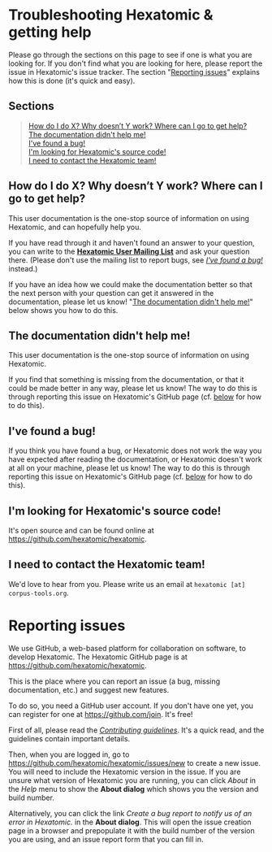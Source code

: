 # Troubleshooting Hexatomic & getting help

Please go through the sections on this page to see if one is what you are looking for. If you don't find what you are looking for here, please report the issue in Hexatomic's issue tracker. The section "[Reporting issues](#reporting-issues)" explains how this is done (it's quick and easy).

## Sections

> <i class="fa fa-question-circle"></i> [How do I do X? Why doesn’t Y work? Where can I go to get help?](#how-do-i-do-x-why-doesnt-y-work-where-can-i-go-to-get-help)  
> <i class="fa fa-book"></i> [The documentation didn't help me!](#the-documentation-didnt-help-me)  
> <i class="fa fa-bug"></i> [I've found a bug!](#ive-found-a-bug)  
> <i class="fa fa-code"></i> [I'm looking for Hexatomic's source code!](#im-looking-for-hexatomics-source-code)  
> <i class="fa fa-phone"></i> [I need to contact the Hexatomic team!](#i-need-to-contact-the-hexatomic-team)

## How do I do X? Why doesn’t Y work? Where can I go to get help?

This user documentation is the one-stop source of information on using Hexatomic, and can hopefully help you.

If you have read through it and haven't found an answer to your question, you can write to the <nobr>[**<i class="fa fa-envelope"></i> Hexatomic User Mailing List**](https://sympa.cms.hu-berlin.de/sympa/info/hexatomic-users)</nobr> and ask your question there. (Please don't use the mailing list to report bugs, see [*I've found a bug!*](#ive-found-a-bug) instead.)

If you have an idea how we could make the documentation better so that the next person with your question can get it answered in the documentation, please let us know! "[The documentation didn't help me!](#the-documentation-didnt-help-me)" below shows you how to do this.

## The documentation didn't help me!

This user documentation is the one-stop source of information on using Hexatomic.

If you find that something is missing from the documentation, or that it could be made better in any way,
please let us know! The way to do this is through reporting this issue on Hexatomic's GitHub page (cf. [below](#reporting-issues) for how to do this).

## I've found a bug!

If you think you have found a bug, or Hexatomic does not work the way you have expected after reading the documentation, or Hexatomic doesn't work at all on your machine,
please let us know! The way to do this is through reporting this issue on Hexatomic's GitHub page (cf. [below](#reporting-issues) for how to do this).

## I'm looking for Hexatomic's source code!

It's open source and can be found online at <https://github.com/hexatomic/hexatomic>.

## I need to contact the Hexatomic team!

We'd love to hear from you. Please write us an email at `hexatomic [at] corpus-tools.org`.

# Reporting issues

We use GitHub, a web-based platform for collaboration on software, to develop Hexatomic.
The Hexatomic GitHub page is at <i class="fa fa-github"></i> <https://github.com/hexatomic/hexatomic>.

This is the place where you can report an issue (a bug, missing documentation, etc.) and suggest new features.

To do so, you need a GitHub user account. If you don't have one yet, you can register for one at <https://github.com/join>. It's free!

First of all, please read the <i class="fa fa-book"></i> [*Contributing guidelines*](https://github.com/hexatomic/hexatomic/tree/main/CONTRIBUTING.md). It's a quick read, and the guidelines contain important details.

Then, when you are logged in, go to <i class="fa fa-pencil"></i> <https://github.com/hexatomic/hexatomic/issues/new> to create a new issue.
You will need to include the Hexatomic version in the issue.
If you are unsure what version of Hexatomic you are running, you can click *About* in the *Help* menu to show the **About dialog** which shows you the version and build number.

Alternatively, you can click the link *Create a bug report to notify us of an error in Hexatomic.* in the **About dialog**.
This will open the issue creation page in a browser and prepopulate it with the build number of the version you are using, and an issue report form that you can fill in.
